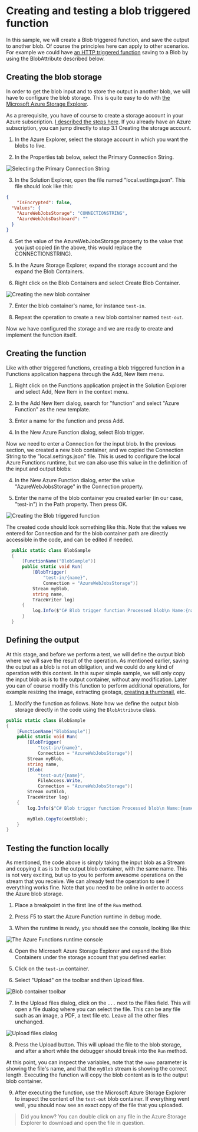 # Creating and testing a blob triggered function

In this sample, we will create a Blob triggered function, and save the output to another blob. Of course the principles here can apply to other scenarios. For example we could have [an HTTP triggered function](./functions-http.md) saving to a Blob by using the BlobAttribute described below.

## Creating the blob storage

In order to get the blob input and to store the output in another blob, we will have to configure the blob storage. This is quite easy to do with [the Microsoft Azure Storage Explorer](./azure-explorer.md). 

As a prerequisite, you have of course to create a storage account in your Azure subscription. [I described the steps here](./trial-account.md). If you already have an Azure subscription, you can jump directly to step 3.1 Creating the storage account.

1. In the Azure Explorer, select the storage account in which you want the blobs to live.

2. In the Properties tab below, select the Primary Connection String.

![Selecting the Primary Connection String](./img/creating-testing-functions/2017-11-14_11-54-15.png)

3. In the Solution Explorer, open the file named "local.settings.json". This file should look like this:

```json
{
    "IsEncrypted": false,
  "Values": {
    "AzureWebJobsStorage": "CONNECTIONSTRING",
    "AzureWebJobsDashboard": ""
  }
}
```

4. Set the value of the AzureWebJobsStorage property to the value that you just copied (in the above, this would replace the CONNECTIONSTRING).

5. In the Azure Storage Explorer, expand the storage account and the expand the Blob Containers.

6. Right click on the Blob Containers and select Create Blob Container.

![Creating the new blob container](./img/creating-testing-functions/2017-11-14_12-05-20.png)

7. Enter the blob container's name, for instance ```test-in```.

8. Repeat the operation to create a new blob container named ```test-out```.

Now we have configured the storage and we are ready to create and implement the function itself.

## Creating the function

Like with other triggered functions, creating a blob triggered function in a Functions application happens through the Add, New Item menu.

1. Right click on the Functions application project in the Solution Explorer and select Add, New Item in the context menu.

2. In the Add New Item dialog, search for "function" and select "Azure Function" as the new template.

3. Enter a name for the function and press Add.

4. In the New Azure Function dialog, select Blob trigger.

Now we need to enter a Connection for the input blob. In the previous section, we created a new blob container, and we copied the Connection String to the "local.settings.json" file. This is used to configure the local Azure Functions runtime, but we can also use this value in the definition of the input and output blobs:

4. In the New Azure Function dialog, enter the value "AzureWebJobsStorage" in the Connection property.

5. Enter the name of the blob container you created earlier (in our case, "test-in") in the Path property. Then press OK.

![Creating the Blob triggered function](./img/creating-testing-functions/2017-11-15_07-23-08.png)

The created code should look something like this. Note that the values we entered for Connection and for the blob container path are directly accessible in the code, and can be edited if needed.

```CS
  public static class BlobSample
  {
      [FunctionName("BlobSample")]
      public static void Run(
          [BlobTrigger(
              "test-in/{name}", 
              Connection = "AzureWebJobsStorage")]
          Stream myBlob, 
          string name, 
          TraceWriter log)
      {
          log.Info($"C# Blob trigger function Processed blob\n Name:{name} \n Size: {myBlob.Length} Bytes");
      }
  }
```

## Defining the output

At this stage, and before we perform a test, we will define the output blob where we will save the result of the operation. As mentioned earlier, saving the output as a blob is not an obligation, and we could do any kind of operation with this content. In this super simple sample, we will only copy the input blob as is to the output container, without any modification. Later you can of course modify this function to perform additional operations, for example resizing the image, extracting geotags, [creating a thumbnail](https://github.com/lbugnion/sample-azure-cognitive1), etc.

1. Modify the function as follows. Note how we define the output blob storage directly in the code using the ```BlobAttribute``` class.

```CS
public static class BlobSample
{
    [FunctionName("BlobSample")]
    public static void Run(
        [BlobTrigger(
            "test-in/{name}", 
            Connection = "AzureWebJobsStorage")]
        Stream myBlob, 
        string name, 
        [Blob(
            "test-out/{name}",
            FileAccess.Write,
            Connection = "AzureWebJobsStorage")]
        Stream outBlob,
        TraceWriter log)
    {
        log.Info($"C# Blob trigger function Processed blob\n Name:{name} \n Size: {myBlob.Length} Bytes");

        myBlob.CopyTo(outBlob);
    }
}
```

## Testing the function locally

As mentioned, the code above is simply taking the input blob as a Stream and copying it as is to the output blob container, with the same name. This is not very exciting, but up to you to perform awesome operations on the stream that you receive. We can already test the operation to see if everything works fine. Note that you need to be online in order to access the Azure blob storage.

1. Place a breakpoint in the first line of the ```Run``` method.

2. Press F5 to start the Azure Function runtime in debug mode.

3. When the runtime is ready, you should see the console, looking like this:

![The Azure Functions runtime console](./img/creating-testing-functions/2017-11-15_08-01-44.png)

4. Open the Microsoft Azure Storage Explorer and expand the Blob Containers under the storage account that you defined earlier.

5. Click on the ```test-in``` container.

6. Select "Upload" on the toolbar and then Upload files.

![Blob container toolbar](./img/creating-testing-functions/2017-11-15_08-46-14.png)

7. In the Upload files dialog, click on the `...` next to the Files field. This will open a file dualog where you can select the file. This can be any file such as an image, a PDF, a text file etc. Leave all the other files unchanged.

![Upload files dialog](./img/creating-testing-functions/2017-11-15_08-49-05.png)

8. Press the Upload button. This will upload the file to the blob storage, and after a short while the debugger should break into the ```Run``` method.

At this point, you can inspect the variables, note that the ```name``` parameter is showing the file's name, and that the ```myBlob``` stream is showing the correct length. Executing the function will copy the blob content as is to the output blob container.

9. After executing the function, use the Microsoft Azure Storage Explorer to inspect the content of the ```test-out``` blob container. If everything went well, you should now see an exact copy of the file that you uploaded.

> Did you know? You can double click on any file in the Azure Storage Explorer to download and open the file in question.
